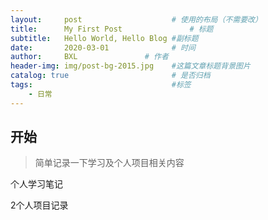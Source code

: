 ```yaml
---
layout:     post                    # 使用的布局（不需要改）
title:      My First Post               # 标题 
subtitle:   Hello World, Hello Blog #副标题
date:       2020-03-01              # 时间
author:     BXL               # 作者
header-img: img/post-bg-2015.jpg    #这篇文章标题背景图片
catalog: true                       # 是否归档
tags:                               #标签
    - 日常
---
```


## 开始
>简单记录一下学习及个人项目相关内容

个人学习笔记

2个人项目记录
